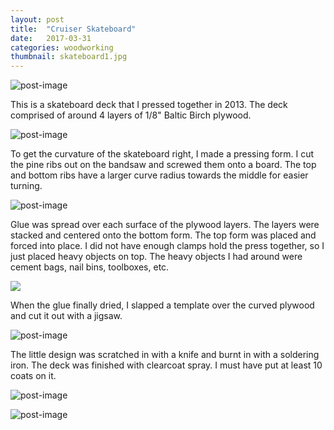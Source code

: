 ```yaml
---
layout: post
title:  "Cruiser Skateboard"
date:   2017-03-31
categories: woodworking
thumbnail: skateboard1.jpg
---
```


![post-image]({{site.url}}/assets/skateboard1.jpg)

This is a skateboard deck that I pressed together in 2013. The deck comprised of around 4 layers of 1/8" Baltic Birch plywood.

![post-image]({{site.url}}/assets/skatepress1.jpg)

To get the curvature of the skateboard right, I made a pressing form. I cut the pine ribs out on the bandsaw and screwed them onto a board.
The top and bottom ribs have a larger curve radius towards the middle for easier turning.

![post-image]({{site.url}}/assets/skatepress2.jpg)

Glue was spread over each surface of the plywood layers. The layers were stacked and centered onto the bottom form. The top form was placed
and forced into place. I did not have enough clamps hold the press together, so I just placed heavy objects on top. The heavy objects
I had around were cement bags, nail bins, toolboxes, etc.

![]({{site.url}}/assets/skatepress3.jpg)

When the glue finally dried, I slapped a template over the curved plywood and cut it out with a jigsaw.

![post-image]({{site.url}}/assets/skateboard2.jpg)

The little design was scratched in with a knife and burnt in with a soldering iron. The deck was finished with clearcoat spray. I must
have put at least 10 coats on it.

![post-image]({{site.url}}/assets/skateboard3.jpg)

![post-image]({{site.url}}/assets/skateboard4.jpg)
